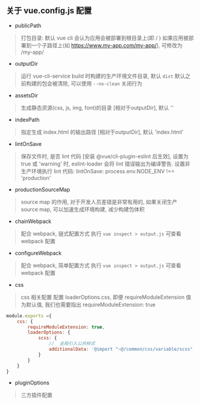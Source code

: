 ## 关于 vue.config.js 配置

* publicPath
> 打包目录: 默认 vue cli 会认为应用会被部署到根目录上(即 / )
> 如果应用被部署到一个子路径上(如 https://www.my-app.com/my-app/), 可修改为 /my-app/

* outputDir
> 运行 vue-cli-service build 时构建的生产环境文件目录, 默认 `dist`
> 默认之前构建的包会被清除, 可以使用 `--no-clean` 关闭行为

* assetsDir
> 生成静态资源(css, js, img, font)的目录 [相对于outputDir], 默认 ''

* indexPath
> 指定生成 index.html 的输出路径 [相对于outputDir], 默认 'index.html'

* lintOnSave
> 保存文件时, 是否 lint 代码 [安装 @vue/cli-plugin-eslint 后生效], 设置为 true 或 'warning' 时, eslint-loader 会将 lint 错误输出为编译警告.
> 设置非生产环境执行 lint 代码: lintOnSave: process.env.NODE_ENV !== 'production'

* productionSourceMap
> source map 的作用, 对于开发人员差错是非常有用的, 如果关闭生产 source map, 可以加速生成环境构建, 减少构建包体积

* chainWebpack
> 配合 webpack, 链式配置方式
> 执行 `vue inspect > output.js` 可查看 webpack 配置

* configureWebpack
> 配合 webpack, 简单配置方式
> 执行 `vue inspect > output.js` 可查看 webpack 配置

* css
> css 相关配置
> 配置 loaderOptions.css, 即便 requireModuleExtension 值为默认值, 我们也需要指出 requireModuleExtension: true
```javascript
module.exports ={
    css: {
        requireModuleExtension: true,
        loaderOptions: {
            scss: {
                //  全局引入公共样式
                additionalData: '@import "~@/common/css/variable/scss";'
            }
        }
    }
}
```

* pluginOptions
> 三方插件配置

